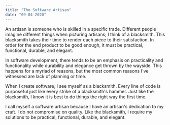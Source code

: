 ```yaml
---
title: "The Software Artisan"
date: "09-04-2020"
---
```

An artisan is someone who is skilled in a specific trade. Different people imagine different things when picturing artisans; I think of a blacksmith. This blacksmith takes their time to render each piece to their satisfaction. In order for the end product to be good enough, it must be practical, functional, durable, and elegant.

In software development, there tends to be an emphasis on practicality and functionality while durability and elegance get thrown by the wayside. This happens for a myriad of reasons, but the most common reasons I've witnessed are lack of planning or time.

When I create software, I see myself as a blacksmith. Every line of code is purposeful just like every strike of a blacksmith's hammer. Just like the blacksmith, I know it is best to do things the right way the first time.

I call myself a software artisan because I have an artisan's dedication to my craft. I do not compromise on quality. Like the blacksmith, I require my solutions to be practical, functional, durable, and elegant.

